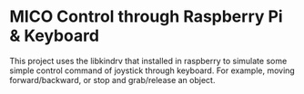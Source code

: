 # MICO Control through Raspberry Pi & Keyboard
This project uses the libkindrv that installed in raspberry to simulate some simple control command of joystick through keyboard.
For example, moving forward/backward, or stop and grab/release an object.
